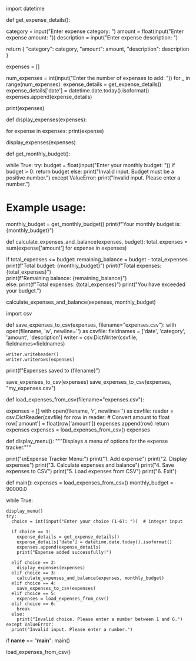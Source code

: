 import datetime

def get_expense_details():

  category = input("Enter expense category: ")
  amount = float(input("Enter expense amount: "))
  description = input("Enter expense description: ")

  return {
      "category": category,
      "amount": amount,
      "description": description
  }

expenses = []

num_expenses = int(input("Enter the number of expenses to add: "))
for _ in range(num_expenses):
  expense_details = get_expense_details()
  expense_details['date'] = datetime.date.today().isoformat()
  expenses.append(expense_details)


print(expenses) 

def display_expenses(expenses):

  for expense in expenses:
    print(expense)
    
display_expenses(expenses)


def get_monthly_budget():

  while True:
    try:
      budget = float(input("Enter your monthly budget: "))
      if budget > 0: 
        return budget
      else:
        print("Invalid input. Budget must be a positive number.")
    except ValueError:
      print("Invalid input. Please enter a number.")

# Example usage:
monthly_budget = get_monthly_budget()
print(f"Your monthly budget is: {monthly_budget}")

def calculate_expenses_and_balance(expenses, budget):
  total_expenses = sum(expense['amount'] for expense in expenses)

  if total_expenses <= budget:
    remaining_balance = budget - total_expenses
    print(f"Total budget: {monthly_budget}")
    print(f"Total expenses: {total_expenses}")  
    print(f"Remaining balance: {remaining_balance}")  
  else:
    print(f"Total expenses: {total_expenses}") 
    print("You have exceeded your budget.") 


calculate_expenses_and_balance(expenses, monthly_budget)


import csv

def save_expenses_to_csv(expenses, filename="expenses.csv"): 
  with open(filename, 'w', newline='') as csvfile:
    fieldnames = ['date', 'category', 'amount', 'description']
    writer = csv.DictWriter(csvfile, fieldnames=fieldnames)

    writer.writeheader()
    writer.writerows(expenses)

  print(f"Expenses saved to {filename}")

save_expenses_to_csv(expenses)
save_expenses_to_csv(expenses, "my_expenses.csv")

def load_expenses_from_csv(filename="expenses.csv"):

  expenses = []
  with open(filename, 'r', newline='') as csvfile:
    reader = csv.DictReader(csvfile)
    for row in reader:
      # Convert amount to float
      row['amount'] = float(row['amount']) 
      expenses.append(row)
  return expenses
expenses = load_expenses_from_csv()
expenses

def display_menu():
  """Displays a menu of options for the expense tracker."""

  print("\nExpense Tracker Menu:")
  print("1. Add expense")
  print("2. Display expenses")
  print("3. Calculate expenses and balance")
  print("4. Save expenses to CSV")
  print("5. Load expenses from CSV")
  print("6. Exit")

def main():
 expenses = load_expenses_from_csv() 
 monthly_budget = 90000.0

 while True:

    display_menu()
    try:
      choice = int(input("Enter your choice (1-6): "))  # integer input

      if choice == 1:
        expense_details = get_expense_details()
        expense_details['date'] = datetime.date.today().isoformat()
        expenses.append(expense_details)
        print("Expense added successfully!")
  
      elif choice == 2:
        display_expenses(expenses)
      elif choice == 3:
        calculate_expenses_and_balance(expenses, monthly_budget)
      elif choice == 4:
        save_expenses_to_csv(expenses)
      elif choice == 5:
        expenses = load_expenses_from_csv()
      elif choice == 6:
        break
      else:
        print("Invalid choice. Please enter a number between 1 and 6.")
    except ValueError:
      print("Invalid input. Please enter a number.")

if __name__ == "__main__":
  main()


load_expenses_from_csv()
